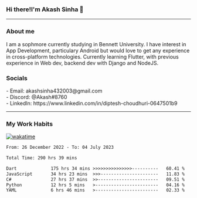 <h3>Hi there!I'm Akash Sinha 👋</h3>

--- 

<h3>About me</h3>
I am a sophmore currently studying in Bennett University. I have interest in App Development, particulary Android but would love to get any experience in cross-platform technologies. Currently learning Flutter, with previous experience in Web dev, backend dev with Django and NodeJS.

<h3>Socials</h3>
 - Email: akashsinha432003@gmail.com<br>
 - Discord: @Akash#8760<br>
 - LinkedIn: https://www.linkedin.com/in/diptesh-choudhuri-0647501b9<br>


---

<h3>My Work Habits</h3>

[![wakatime](https://wakatime.com/badge/user/938b2951-49cf-4810-9b9e-c17cde3d3343.svg)](https://wakatime.com/@938b2951-49cf-4810-9b9e-c17cde3d3343)

<!--START_SECTION:waka-->

```txt
From: 26 December 2022 - To: 04 July 2023

Total Time: 290 hrs 39 mins

Dart             175 hrs 34 mins >>>>>>>>>>>>>>>----------   60.41 %
JavaScript       34 hrs 23 mins  >>>----------------------   11.83 %
C#               27 hrs 37 mins  >>-----------------------   09.51 %
Python           12 hrs 5 mins   >------------------------   04.16 %
YAML             6 hrs 46 mins   >------------------------   02.33 %
```

<!--END_SECTION:waka-->

